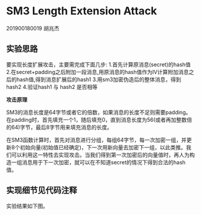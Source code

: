 # SM3 Length Extension Attack

201900180019 胡兆杰

## 实验思路

要实现长度扩展攻击，主要需完成下面几步:
    1.首先计算原消息(secret)的hash值
    2.在secret+padding之后附加一段消息,用原消息的hash值作为IV计算附加消息之后的hash值,得到消息扩展后的hash1
    3.用sm3加密伪造后的整体消息，得到hash2
    4.验证hash1 与 hash2 是否相等

**攻击原理**

SM3的消息长度是64字节或者它的倍数，如果消息的长度不足则需要padding。在padding时，首先填充一个1，随后填充0，直到消息长度为56(或者再加整数倍的64)字节，最后8字节用来填充消息的长度。

在SM3函数计算时，首先对消息进行分组，每组64字节，每一次加密一组，并更新8个初始向量(初始值已经确定)，下一次用新向量去加密下一组，以此类推。我们可以利用这一特性去实现攻击。当我们得到第一次加密后的向量值时，再人为构造一组消息用于下一次加密，就可以在不知道secret的情况下得到合法的hash值。

## 实现细节见代码注释

实验结果如下图。
